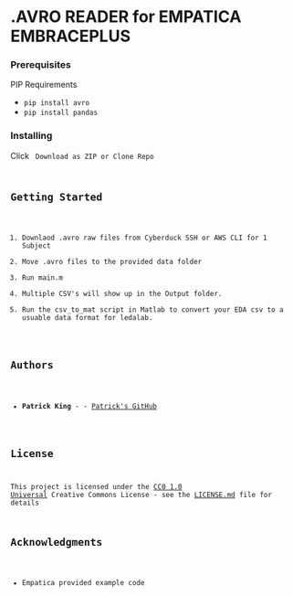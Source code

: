 # .AVRO READER for EMPATICA EMBRACEPLUS

### Prerequisites

PIP Requirements
- `pip install avro`
- `pip install pandas`

### Installing

Click <Code> Download as ZIP or Clone Repo

## Getting Started

1. Downlaod .avro raw files from Cyberduck SSH or AWS CLI for 1 Subject
2. Move .avro files to the provided data folder
3. Run main.m
4. Multiple CSV's will show up in the Output folder.
5. Run the csv_to_mat script in Matlab to convert your EDA csv to a usuable data format for ledalab.





## Authors

  - **Patrick King** - -
    [Patrick's GitHub](https://github.com/pkingGMU)

## License

This project is licensed under the [CC0 1.0 Universal](LICENSE.md)
Creative Commons License - see the [LICENSE.md](LICENSE.md) file for
details

## Acknowledgments

  - Empatica provided example code
